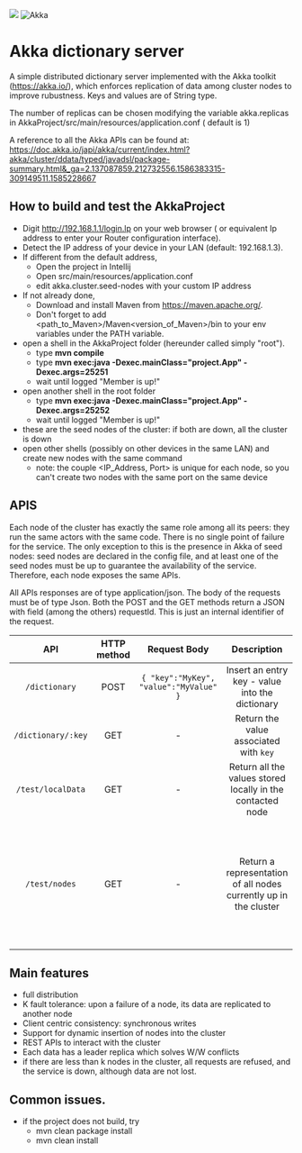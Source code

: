 [![](https://img.shields.io/maven-central/v/com.typesafe.akka/akka.svg)](https://mvnrepository.com/artifact/com.typesafe.akka/akka-actor)
![Akka](https://github.com/arancicarini/Middleware-2019-2020/workflows/Akka/badge.svg)
# Akka dictionary server
A simple distributed dictionary server implemented with the Akka toolkit (https://akka.io/), which enforces replication of data among cluster nodes to improve rubustness. Keys and values are of String type.

The number of replicas can be chosen modifying the variable akka.replicas in AkkaProject/src/main/resources/application.conf ( default is 1)

A reference to all the Akka APIs can be found at:
https://doc.akka.io/japi/akka/current/index.html?akka/cluster/ddata/typed/javadsl/package-summary.html&_ga=2.137087859.212732556.1586383315-309149511.1585228667

## How to build and test the AkkaProject
- Digit http://192.168.1.1/login.lp on your web browser ( or equivalent Ip address to enter your Router configuration interface).
- Detect the IP address of your device in your LAN (default: 192.168.1.3).
- If different from the default address, 
    - Open the project in Intellij
    - Open src/main/resources/application.conf
    - edit akka.cluster.seed-nodes with your custom IP address
- If not already done,
    - Download and install Maven from https://maven.apache.org/.
    - Don't forget to add  <path_to_Maven>/Maven<version_of_Maven>/bin  to your env variables under the PATH variable.
- open a shell in the AkkaProject folder (hereunder called simply "root").
    - type **mvn compile**
    - type **mvn exec:java -Dexec.mainClass="project.App" -Dexec.args=25251**
    - wait until logged "Member is up!"
- open another shell in the root folder
    - type **mvn exec:java -Dexec.mainClass="project.App" -Dexec.args=25252**
    - wait until logged "Member is up!"
- these are the seed nodes of the cluster: if both are down, all the cluster is down
- open other shells (possibly on other devices in the same LAN) and create new nodes with the same command
    - note: the couple <IP_Address, Port> is unique for each node, so you can't create two nodes with the same port on the same device  

## APIS 
Each node of the cluster has exactly the same role among all its peers: they run the same actors with the same code. There is no single point of failure for the service. The only exception to this is the presence in Akka of seed nodes: seed nodes are declared in the config file, and at least one of the seed nodes must be up to guarantee the availability of the service. Therefore, each node exposes the same APIs.

All APIs responses are of type application/json. The body of the requests must be of type Json. Both the POST and the GET methods return a JSON with field (among the others) requestId. This is just an internal identifier of the request. 

| API                   | HTTP method | Request Body                                              | Description  | Response ( if successful) |
|:--------------------:|:--------:|:---------------------------------------------------------------:|:------------------------------------------------------------------------------:|:------------------------------|
|`/dictionary` | POST | `{ "key":"MyKey", "value":"MyValue" }`                            | Insert an entry key - value into the dictionary | `{"requestId": "a-number","success": true}` |
| `/dictionary/:key` | GET | -                                                         | Return the value associated with `key` | `{"isPresent": true,"key": "MyKey","requestId": a_number,"value": "myValue"}`|
| `/test/localData` | GET | -                                                         | Return all the values stored locally in the contacted node | `"values": [ "MyValue1", "MyValue2", ... ]` |
| `/test/nodes` | GET | -                                                         | Return a representation of all nodes currently up in the cluster | `"nodes": [{ "hashKey":"hash1", "node": {"local": false,"terminated": false}}, { "hashKey": "hash2","node": {"local": false, "terminated": false }}, { "hashKey": "hash3",  "node": { "local": true, "terminated": false}}]` |

## Main features 
- full distribution
- K fault tolerance: upon a failure of a node, its data are replicated to another node
- Client centric consistency: synchronous writes
- Support for dynamic insertion of nodes into the cluster
- REST APIs to interact with the cluster
- Each data has a leader replica which solves W/W conflicts
- if there are less than k nodes in the cluster, all requests are refused, and the service is down, although data are not lost.
## Common issues.
- if the project does not build, try
    - mvn clean package install
    - mvn clean install

